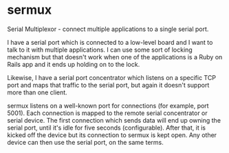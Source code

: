 # sermux
Serial Multiplexor - connect multiple applications to a single serial port.

I have a serial port which is connected to a low-level board and I want to talk to it with multiple applications.
I can use some sort of locking mechanism but that doesn't work when one of the applications is a Ruby on Rails
app and it ends up holding on to the lock.

Likewise, I have a serial port concentrator which listens on a specific TCP port and maps that traffic to the
serial port, but again it doesn't support more than one client.

sermux listens on a well-known port for connections (for example, port 5001).
Each connection is mapped to the remote serial concentrator or serial device.
The first connection which sends data will end up owning the serial port, until it's idle for
five seconds (configurable).
After that, it is kicked off the device but its connection to sermux is kept open.
Any other device can then use the serial port, on the same terms.
